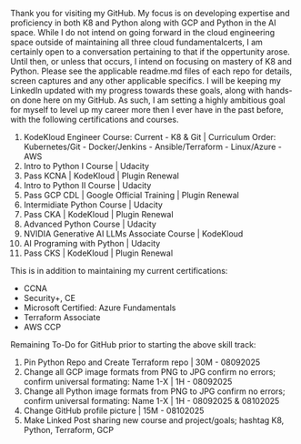 Thank you for visiting my GitHub. My focus is on developing expertise and proficiency in both K8 and Python along with GCP and Python in the AI space. While I do not intend on going forward in the cloud engineering space outside of maintaining all three cloud fundamentalcerts, I am certainly open to a conversation pertaining to that if the oppertunity arose. Until then, or unless that occurs, I intend on focusing on mastery of K8 and Python. Please see the applicable readme.md files of each repo for details, screen captures and any other applicable specifics. I will be keeping my LinkedIn updated with my progress towards these goals, along with hands-on done here on my GitHub. As such, I am setting a highly ambitious goal for myself to level up my career more then I ever have in the past before, with the following certifications and courses.

1. KodeKloud Engineer Course: Current - K8 & Git | Curriculum Order: Kubernetes/Git - Docker/Jenkins - Ansible/Terraform - Linux/Azure - AWS
2. Intro to Python I Course | Udacity
3. Pass KCNA | KodeKloud | Plugin Renewal
4. Intro to Python II Course | Udacity
5. Pass GCP CDL | Google Official Training | Plugin Renewal
6. Intermidiate Python Course | Udacity
7. Pass CKA | KodeKloud | Plugin Renewal
8. Advanced Python Course | Udacity
9. NVIDIA Generative AI LLMs Associate Course | KodeKloud
10. AI Programing with Python | Udacity
11. Pass CKS | KodeKloud | Plugin Renewal

This is in addition to maintaining my current certifications:

- CCNA 
- Security+, CE 
- Microsoft Certified: Azure Fundamentals 
- Terraform Associate 
- AWS CCP 

Remaining To-Do for GitHub prior to starting the above skill track:
1. Pin Python Repo and Create Terraform repo | 30M - 08092025
2. Change all GCP image formats from PNG to JPG confirm no errors; confirm universal formating: Name 1-X | 1H - 08092025
3. Change all Python image formats from PNG to JPG confirm no errors; confirm universal formating: Name 1-X | 1H - 08092025 & 08102025
4. Change GitHub profile picture | 15M - 08102025
5. Make Linked Post sharing new course and project/goals; hashtag K8, Python, Terraform, GCP
